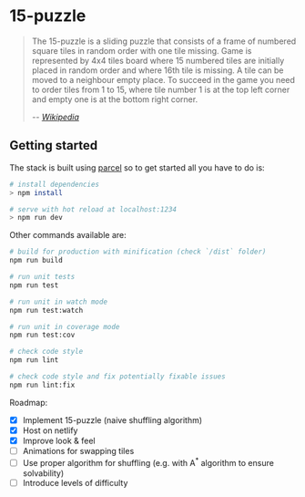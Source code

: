 # 15-puzzle

> The 15-puzzle is a sliding puzzle that consists of a frame of numbered square tiles in random
order with one tile missing. Game is represented by 4x4 tiles board where 15 numbered tiles are
initially placed in random order and where 16th tile is missing. A tile can be moved to a
neighbour empty place. To succeed in the game you need to order tiles from 1 to 15, where tile
number 1 is at the top left corner and empty one is at the bottom right corner.
>
> -- <a href="https://en.wikipedia.org/wiki/15_puzzle"><cite>Wikipedia</cite></a>

## Getting started

The stack is built using [parcel](https://parceljs.org/) so to get started all you have to do is:

``` bash
# install dependencies
> npm install

# serve with hot reload at localhost:1234
> npm run dev
```

Other commands available are:

``` bash
# build for production with minification (check `/dist` folder)
npm run build

# run unit tests
npm run test

# run unit in watch mode
npm run test:watch

# run unit in coverage mode
npm run test:cov

# check code style
npm run lint

# check code style and fix potentially fixable issues
npm run lint:fix
```

Roadmap:
- [X] Implement 15-puzzle (naive shuffling algorithm)
- [X] Host on netlify
- [X] Improve look & feel
- [ ] Animations for swapping tiles
- [ ] Use proper algorithm for shuffling (e.g. with A<sup>*</sup> algorithm to ensure solvability)
- [ ] Introduce levels of difficulty
